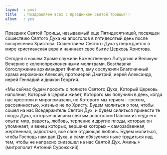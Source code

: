 ```yaml
---
layout  : post
title   : Поздравляем всех с праздником Святой Троицы!!!
album   : yes
---
```

Праздник Святой Троицы, называемый еще Пятидесятницей, посвящен сошествию Святого Духа на апостолов в пятидесятый день после воскресения Христова. Сошествием Святого Духа утверждается в мире христианская вера и начинает свое бытие Церковь Христова.

Сегодня в нашем Храме служили Божественную Литургию и Великую Вечерню с коленопреклоненными молитвами. Возглавлял богослужение архимандрит Филипп, ему сослужили Благочинный храма иеромонах Алексий, протоиерей Дмитрий, иерей Александр, иерей Геннадий и диакон Георгий.

«Мы сейчас будем просить о полноте Святого Духа, Который Церковь наполнил, Который в Церкви живет, Которого мы получили в день, когда нас крестили и миропомазали, но Которого мы теряем – грехом, рассеянностью, жизнью не по Христу. Будем молиться о том, чтобы сошел на нас Вседержитель Святой Дух, и будем силиться принести те плоды Духа, которые описаны святым апостолом Павлом из недр его опыта: мир, радость, любовь, терпение и другие плоды, которые он упоминает, и венец которых, вершина которых – самозабвенная, жертвенная, радостная, все свое отдающая любовь. Будем молиться, чтобы Господь нам дал Духа, а сами обязуемся ныне трудиться над тем, чтобы не напрасно снизошел на нас Святой Дух. Аминь.» (митрополит Антоний Су́рожский)
